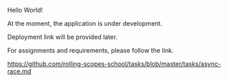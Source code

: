 Hello World! 

At the moment, the application is under development.

Deployment link will be provided later.

For assignments and requirements, please follow the link.

https://github.com/rolling-scopes-school/tasks/blob/master/tasks/async-race.md